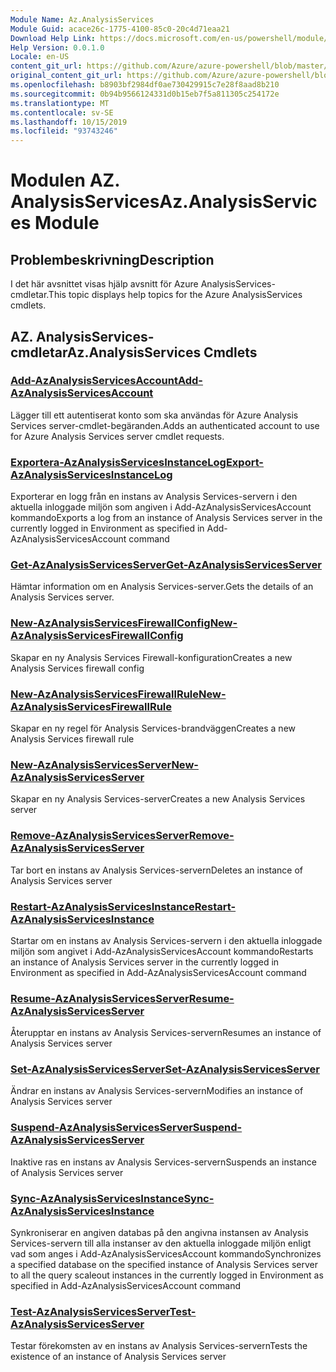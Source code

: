 ```yaml
---
Module Name: Az.AnalysisServices
Module Guid: acace26c-1775-4100-85c0-20c4d71eaa21
Download Help Link: https://docs.microsoft.com/en-us/powershell/module/az.analysisservices
Help Version: 0.0.1.0
Locale: en-US
content_git_url: https://github.com/Azure/azure-powershell/blob/master/src/AnalysisServices/AnalysisServices/help/Az.AnalysisServices.md
original_content_git_url: https://github.com/Azure/azure-powershell/blob/master/src/AnalysisServices/AnalysisServices/help/Az.AnalysisServices.md
ms.openlocfilehash: b8903bf2984df0ae730429915c7e28f8aad8b210
ms.sourcegitcommit: 0b94b9566124331d0b15eb7f5a811305c254172e
ms.translationtype: MT
ms.contentlocale: sv-SE
ms.lasthandoff: 10/15/2019
ms.locfileid: "93743246"
---
```

# <span data-ttu-id="e01a5-101">Modulen AZ. AnalysisServices</span><span class="sxs-lookup"><span data-stu-id="e01a5-101">Az.AnalysisServices Module</span></span>
## <span data-ttu-id="e01a5-102">Problembeskrivning</span><span class="sxs-lookup"><span data-stu-id="e01a5-102">Description</span></span>
<span data-ttu-id="e01a5-103">I det här avsnittet visas hjälp avsnitt för Azure AnalysisServices-cmdletar.</span><span class="sxs-lookup"><span data-stu-id="e01a5-103">This topic displays help topics for the Azure AnalysisServices cmdlets.</span></span>

## <span data-ttu-id="e01a5-104">AZ. AnalysisServices-cmdletar</span><span class="sxs-lookup"><span data-stu-id="e01a5-104">Az.AnalysisServices Cmdlets</span></span>
### [<span data-ttu-id="e01a5-105">Add-AzAnalysisServicesAccount</span><span class="sxs-lookup"><span data-stu-id="e01a5-105">Add-AzAnalysisServicesAccount</span></span>](Add-AzAnalysisServicesAccount.md)
<span data-ttu-id="e01a5-106">Lägger till ett autentiserat konto som ska användas för Azure Analysis Services server-cmdlet-begäranden.</span><span class="sxs-lookup"><span data-stu-id="e01a5-106">Adds an authenticated account to use for Azure Analysis Services server cmdlet requests.</span></span>

### [<span data-ttu-id="e01a5-107">Exportera-AzAnalysisServicesInstanceLog</span><span class="sxs-lookup"><span data-stu-id="e01a5-107">Export-AzAnalysisServicesInstanceLog</span></span>](Export-AzAnalysisServicesInstanceLog.md)
<span data-ttu-id="e01a5-108">Exporterar en logg från en instans av Analysis Services-servern i den aktuella inloggade miljön som angiven i Add-AzAnalysisServicesAccount kommando</span><span class="sxs-lookup"><span data-stu-id="e01a5-108">Exports a log from an instance of Analysis Services server in the currently logged in Environment as specified in Add-AzAnalysisServicesAccount command</span></span>

### [<span data-ttu-id="e01a5-109">Get-AzAnalysisServicesServer</span><span class="sxs-lookup"><span data-stu-id="e01a5-109">Get-AzAnalysisServicesServer</span></span>](Get-AzAnalysisServicesServer.md)
<span data-ttu-id="e01a5-110">Hämtar information om en Analysis Services-server.</span><span class="sxs-lookup"><span data-stu-id="e01a5-110">Gets the details of an Analysis Services server.</span></span>

### [<span data-ttu-id="e01a5-111">New-AzAnalysisServicesFirewallConfig</span><span class="sxs-lookup"><span data-stu-id="e01a5-111">New-AzAnalysisServicesFirewallConfig</span></span>](New-AzAnalysisServicesFirewallConfig.md)
<span data-ttu-id="e01a5-112">Skapar en ny Analysis Services Firewall-konfiguration</span><span class="sxs-lookup"><span data-stu-id="e01a5-112">Creates a new Analysis Services firewall config</span></span> 

### [<span data-ttu-id="e01a5-113">New-AzAnalysisServicesFirewallRule</span><span class="sxs-lookup"><span data-stu-id="e01a5-113">New-AzAnalysisServicesFirewallRule</span></span>](New-AzAnalysisServicesFirewallRule.md)
<span data-ttu-id="e01a5-114">Skapar en ny regel för Analysis Services-brandväggen</span><span class="sxs-lookup"><span data-stu-id="e01a5-114">Creates a new Analysis Services firewall rule</span></span>

### [<span data-ttu-id="e01a5-115">New-AzAnalysisServicesServer</span><span class="sxs-lookup"><span data-stu-id="e01a5-115">New-AzAnalysisServicesServer</span></span>](New-AzAnalysisServicesServer.md)
<span data-ttu-id="e01a5-116">Skapar en ny Analysis Services-server</span><span class="sxs-lookup"><span data-stu-id="e01a5-116">Creates a new Analysis Services server</span></span>

### [<span data-ttu-id="e01a5-117">Remove-AzAnalysisServicesServer</span><span class="sxs-lookup"><span data-stu-id="e01a5-117">Remove-AzAnalysisServicesServer</span></span>](Remove-AzAnalysisServicesServer.md)
<span data-ttu-id="e01a5-118">Tar bort en instans av Analysis Services-servern</span><span class="sxs-lookup"><span data-stu-id="e01a5-118">Deletes an instance of Analysis Services server</span></span>

### [<span data-ttu-id="e01a5-119">Restart-AzAnalysisServicesInstance</span><span class="sxs-lookup"><span data-stu-id="e01a5-119">Restart-AzAnalysisServicesInstance</span></span>](Restart-AzAnalysisServicesInstance.md)
<span data-ttu-id="e01a5-120">Startar om en instans av Analysis Services-servern i den aktuella inloggade miljön som angivet i Add-AzAnalysisServicesAccount kommando</span><span class="sxs-lookup"><span data-stu-id="e01a5-120">Restarts an instance of Analysis Services server in the currently logged in Environment as specified in Add-AzAnalysisServicesAccount command</span></span>

### [<span data-ttu-id="e01a5-121">Resume-AzAnalysisServicesServer</span><span class="sxs-lookup"><span data-stu-id="e01a5-121">Resume-AzAnalysisServicesServer</span></span>](Resume-AzAnalysisServicesServer.md)
<span data-ttu-id="e01a5-122">Återupptar en instans av Analysis Services-servern</span><span class="sxs-lookup"><span data-stu-id="e01a5-122">Resumes an instance of Analysis Services server</span></span>

### [<span data-ttu-id="e01a5-123">Set-AzAnalysisServicesServer</span><span class="sxs-lookup"><span data-stu-id="e01a5-123">Set-AzAnalysisServicesServer</span></span>](Set-AzAnalysisServicesServer.md)
<span data-ttu-id="e01a5-124">Ändrar en instans av Analysis Services-servern</span><span class="sxs-lookup"><span data-stu-id="e01a5-124">Modifies  an instance of Analysis Services server</span></span>

### [<span data-ttu-id="e01a5-125">Suspend-AzAnalysisServicesServer</span><span class="sxs-lookup"><span data-stu-id="e01a5-125">Suspend-AzAnalysisServicesServer</span></span>](Suspend-AzAnalysisServicesServer.md)
<span data-ttu-id="e01a5-126">Inaktive ras en instans av Analysis Services-servern</span><span class="sxs-lookup"><span data-stu-id="e01a5-126">Suspends an instance of Analysis Services server</span></span>

### [<span data-ttu-id="e01a5-127">Sync-AzAnalysisServicesInstance</span><span class="sxs-lookup"><span data-stu-id="e01a5-127">Sync-AzAnalysisServicesInstance</span></span>](Sync-AzAnalysisServicesInstance.md)
<span data-ttu-id="e01a5-128">Synkroniserar en angiven databas på den angivna instansen av Analysis Services-servern till alla instanser av den aktuella inloggade miljön enligt vad som anges i Add-AzAnalysisServicesAccount kommando</span><span class="sxs-lookup"><span data-stu-id="e01a5-128">Synchronizes a specified database on the specified instance of Analysis Services server to all the query scaleout instances in the currently logged in Environment as specified in Add-AzAnalysisServicesAccount command</span></span>

### [<span data-ttu-id="e01a5-129">Test-AzAnalysisServicesServer</span><span class="sxs-lookup"><span data-stu-id="e01a5-129">Test-AzAnalysisServicesServer</span></span>](Test-AzAnalysisServicesServer.md)
<span data-ttu-id="e01a5-130">Testar förekomsten av en instans av Analysis Services-servern</span><span class="sxs-lookup"><span data-stu-id="e01a5-130">Tests the existence of an instance of Analysis Services server</span></span>

